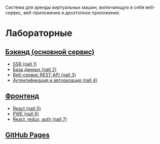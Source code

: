 Система для аренды виртуальных машин, включающую в себя веб-сервис, 
веб-приложение и десктопное приложение.
# Лабораторные
## [Бэкенд (основной сервис)](https://github.com/totorialman/rip)
- [SSR (лаб 1)](https://github.com/totorialman/rip/tree/SSR)
- [База данных (лаб 2)](https://github.com/totorialman/rip/tree/data_base)
- [Веб-сервис REST-API (лаб 3)](https://github.com/totorialman/rip/tree/rest-api)
- [Аутентификация и авторизация (лаб 4)](https://github.com/totorialman/rip/tree/SPA)
## [Фронтенд](https://github.com/totorialman/rip_front)
- [React (лаб 5)](https://github.com/totorialman/rip_front/tree/React)
- [PWE (лаб 6)](https://github.com/totorialman/rip_front/tree/useContext%2C-useReducer)
- [React, redux, auth (лаб 7)](https://github.com/totorialman/rip_front/tree/React-redux-auth)
## [GitHub Pages](https://totorialman.github.io/rip_front/machines)

